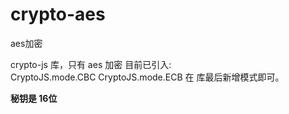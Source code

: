 # crypto-aes
aes加密

crypto-js 库，只有 aes 加密
目前已引入:  
CryptoJS.mode.CBC
CryptoJS.mode.ECB
在 库最后新增模式即可。

**秘钥是 16位**
